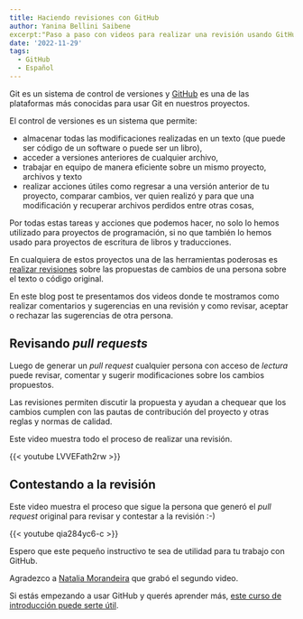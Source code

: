 ```yaml
---
title: Haciendo revisiones con GitHub
author: Yanina Bellini Saibene
excerpt:"Paso a paso con videos para realizar una revisión usando GitHub"
date: '2022-11-29'
tags:
  - GitHub
  - Español
---
```


Git es un sistema de control de versiones y [GitHub](https://github.com/) es una de las plataformas más conocidas para usar Git en nuestros proyectos.

El control de versiones es un sistema que permite:
- almacenar todas las modificaciones realizadas en un texto (que puede ser código de un software o puede ser un libro), 
- acceder a versiones anteriores de cualquier archivo,
- trabajar en equipo de manera eficiente sobre un mismo proyecto, archivos y texto
- realizar acciones útiles como regresar a una versión anterior de tu proyecto, comparar cambios, ver quien realizó y para que una modificación y  recuperar archivos perdidos entre otras cosas, 

Por todas estas tareas y acciones que podemos hacer, no solo lo hemos utilizado para proyectos de programación, si no que también lo hemos usado para proyectos de escritura de libros y traducciones.

En cualquiera de estos proyectos una de las herramientas poderosas es [realizar revisiones](https://docs.github.com/en/pull-requests/collaborating-with-pull-requests/reviewing-changes-in-pull-requests/about-pull-request-reviews) sobre las propuestas de cambios de una persona sobre el texto o código original.

En este blog post te presentamos dos videos donde te mostramos como realizar comentarios y sugerencias en una revisión y como revisar, aceptar o rechazar las sugerencias de otra persona.

## Revisando _pull requests_

Luego de generar un _pull request_ cualquier persona con acceso de _lectura_ puede revisar, comentar y sugerir modificaciones sobre los cambios propuestos.

Las revisiones permiten discutir la propuesta y ayudan a chequear  que los cambios cumplen con las pautas de contribución del proyecto y otras reglas y normas de calidad. 

Este video muestra todo el proceso de realizar una revisión.

{{< youtube LVVEFath2rw >}}

## Contestando a la revisión

Este video muestra el proceso que sigue la persona que generó el _pull request_ original para revisar y contestar a la revisión :-)

{{< youtube qia284yc6-c >}}


Espero que este pequeño instructivo te sea de utilidad para tu trabajo con GitHub.

Agradezco a [Natalia Morandeira](https://nmorandeira.netlify.app/) que grabó el segundo video.

Si estás empezando a usar GitHub y querés aprender más, [este curso de introducción puede serte útil](/courses/git_rstudio_course/).